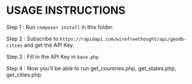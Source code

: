 # USAGE INSTRUCTIONS

Step 1 :
Run `composer install` in this folder.

Step 2 :
Subscribe to `https://rapidapi.com/wirefreethought/api/geodb-cities` and get the API Key.

Step 3 :
Fill in the API Key in `base.php`

Step 4 :
Now you'll be able to run get_countries.php, get_states.php, get_cities.php.
